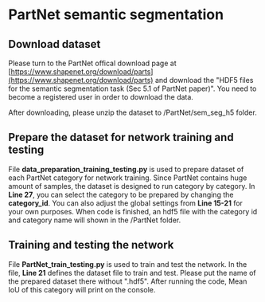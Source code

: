 # PartNet semantic segmentation


## Download dataset

Please turn to the PartNet offical download page at [https://www.shapenet.org/download/parts](https://www.shapenet.org/download/parts) and download the "HDF5 files for the semantic segmentation task (Sec 5.1 of PartNet paper)". You need to become a registered user in order to download the data.

After downloading, please unzip the dataset to /PartNet/sem_seg_h5 folder.

## Prepare the dataset for network training and testing
File **data_preparation_training_testing.py** is used to prepare dataset of each PartNet category for network training. Since PartNet contains huge amount of samples, the dataset is designed to run category by category. In **Line 27**, you can select the category to be prepared by changing the **category_id**. You can also adjust the global settings from **Line 15-21**  for your own purposes. When code is finished, an hdf5 file with the category id and category name will shown in the /PartNet folder.

## Training and testing the network
File **PartNet_train_testing.py** is used to train and test the network. In the file, **Line 21** defines the dataset file to train and test. Please put the name of the prepared dataset there without ".hdf5". After running the code, Mean IoU of this category will print on the console.